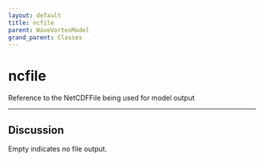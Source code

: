 ```yaml
---
layout: default
title: ncfile
parent: WaveVortexModel
grand_parent: Classes
---
```


#  ncfile

Reference to the NetCDFFile being used for model output


---

## Discussion
Empty indicates no file output.
